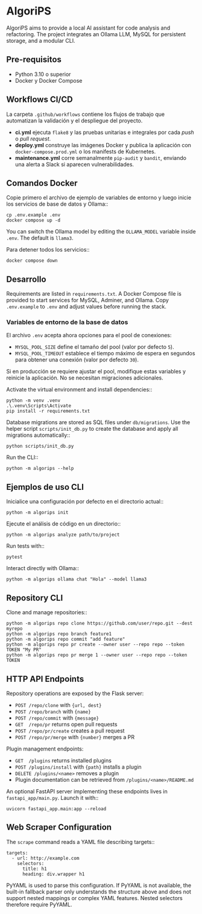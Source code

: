 # AlgoriPS

AlgoriPS aims to provide a local AI assistant for code analysis and refactoring. The
project integrates an Ollama LLM, MySQL for persistent storage, and a modular CLI.

## Pre-requisitos

* Python 3.10 o superior
* Docker y Docker Compose

## Workflows CI/CD
La carpeta `.github/workflows` contiene los flujos de trabajo que
automatizan la validación y el despliegue del proyecto.
- **ci.yml** ejecuta `flake8` y las pruebas unitarias e
  integrales por cada *push* o *pull request*.
- **deploy.yml** construye las imágenes Docker y publica la
  aplicación con `docker-compose.prod.yml` o los manifests de
  Kubernetes.
- **maintenance.yml** corre semanalmente `pip-audit` y `bandit`,
  enviando una alerta a Slack si aparecen vulnerabilidades.

## Comandos Docker

Copie primero el archivo de ejemplo de variables de entorno y luego inicie los
servicios de base de datos y Ollama::

    cp .env.example .env
    docker compose up -d

You can switch the Ollama model by editing the `OLLAMA_MODEL` variable inside
`.env`. The default is `llama3`.

Para detener todos los servicios::

    docker compose down

## Desarrollo

Requirements are listed in `requirements.txt`. A Docker Compose file is provided to
start services for MySQL, Adminer, and Ollama. Copy `.env.example` to `.env` and
adjust values before running the stack.

### Variables de entorno de la base de datos

El archivo `.env` acepta ahora opciones para el pool de conexiones:

* `MYSQL_POOL_SIZE` define el tamaño del pool (valor por defecto `5`).
* `MYSQL_POOL_TIMEOUT` establece el tiempo máximo de espera en segundos para
  obtener una conexión (valor por defecto `30`).

Si en producción se requiere ajustar el pool, modifique estas variables y
reinicie la aplicación. No se necesitan migraciones adicionales.

Activate the virtual environment and install dependencies::

    python -m venv .venv
    .\.venv\Scripts\Activate
    pip install -r requirements.txt

Database migrations are stored as SQL files under `db/migrations`. Use the
helper script `scripts/init_db.py` to create the database and apply all
migrations automatically::

    python scripts/init_db.py

Run the CLI::

    python -m algorips --help

## Ejemplos de uso CLI

Inicialice una configuración por defecto en el directorio actual::

    python -m algorips init

Ejecute el análisis de código en un directorio::

    python -m algorips analyze path/to/project

Run tests with::

    pytest

Interact directly with Ollama::

    python -m algorips ollama chat "Hola" --model llama3

## Repository CLI

Clone and manage repositories::

    python -m algorips repo clone https://github.com/user/repo.git --dest myrepo
    python -m algorips repo branch feature1
    python -m algorips repo commit "add feature"
    python -m algorips repo pr create --owner user --repo repo --token TOKEN "My PR"
    python -m algorips repo pr merge 1 --owner user --repo repo --token TOKEN

## HTTP API Endpoints

Repository operations are exposed by the Flask server:
- `POST /repo/clone` with `{url, dest}`
- `POST /repo/branch` with `{name}`
- `POST /repo/commit` with `{message}`
- `GET  /repo/pr` returns open pull requests
- `POST /repo/pr/create` creates a pull request
- `POST /repo/pr/merge` with `{number}` merges a PR

Plugin management endpoints:
- `GET  /plugins` returns installed plugins
- `POST /plugins/install` with `{path}` installs a plugin
- `DELETE /plugins/<name>` removes a plugin
- Plugin documentation can be retrieved from `/plugins/<name>/README.md`

An optional FastAPI server implementing these endpoints lives in
`fastapi_app/main.py`. Launch it with::

    uvicorn fastapi_app.main:app --reload

## Web Scraper Configuration

The ``scrape`` command reads a YAML file describing targets::

    targets:
      - url: http://example.com
        selectors:
          title: h1
          heading: div.wrapper h1

PyYAML is used to parse this configuration. If PyYAML is not available, the
built-in fallback parser only understands the structure above and does not
support nested mappings or complex YAML features. Nested selectors therefore
require PyYAML.
